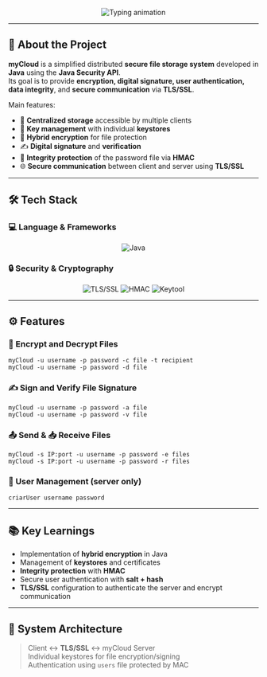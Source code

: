 <p align="center">
  <img
    src="https://readme-typing-svg.herokuapp.com?font=Fira+Code&size=28&pause=500&color=1E90FF&center=true&width=600&lines=🔐+myCloud+-+Secure+File+Storage+System"
    alt="Typing animation"
  />
</p>

---

## 🚀 About the Project

**myCloud** is a simplified distributed **secure file storage system** developed in **Java** using the **Java Security API**.  
Its goal is to provide **encryption, digital signature, user authentication, data integrity**, and **secure communication** via **TLS/SSL**.

Main features:
- 📂 **Centralized storage** accessible by multiple clients
- 🔑 **Key management** with individual **keystores**
- 🔐 **Hybrid encryption** for file protection
- ✍️ **Digital signature** and **verification**
- 🔏 **Integrity protection** of the password file via **HMAC**
- 🌐 **Secure communication** between client and server using **TLS/SSL**

---

## 🛠️ Tech Stack

### 💻 Language & Frameworks
<p align="center">
  <img alt="Java" src="https://img.shields.io/badge/Java-ED8B00?logo=java&logoColor=white&style=for-the-badge" />
</p>

### 🔒 Security & Cryptography
<p align="center">
  <img alt="TLS/SSL" src="https://img.shields.io/badge/TLS%2FSSL-003366?logo=letsencrypt&logoColor=white&style=for-the-badge" />
  <img alt="HMAC" src="https://img.shields.io/badge/HMAC-SHA256-orange?style=for-the-badge" />
  <img alt="Keytool" src="https://img.shields.io/badge/Keytool-Java%20Security-green?style=for-the-badge" />
</p>

---

## ⚙️ Features

### 🔐 Encrypt and Decrypt Files
```
myCloud -u username -p password -c file -t recipient
myCloud -u username -p password -d file
```

### ✍️ Sign and Verify File Signature
```
myCloud -u username -p password -a file
myCloud -u username -p password -v file
```

### 📤 Send & 📥 Receive Files
```
myCloud -s IP:port -u username -p password -e files
myCloud -s IP:port -u username -p password -r files
```

### 👤 User Management (server only)
```
criarUser username password
```

---

## 📚 Key Learnings
- Implementation of **hybrid encryption** in Java
- Management of **keystores** and certificates
- **Integrity protection** with **HMAC**
- Secure user authentication with **salt + hash**
- **TLS/SSL** configuration to authenticate the server and encrypt communication

---

## 📸 System Architecture
> Client ↔ **TLS/SSL** ↔ myCloud Server  
> Individual keystores for file encryption/signing  
> Authentication using `users` file protected by MAC

